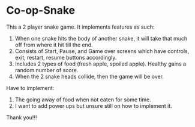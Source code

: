 # Co-op-Snake

This a 2 player snake game.
It implements features as such:
1. When one snake hits the body of another snake, it will take that much off from where it hit till the end.
2. Consists of Start, Pause, and Game over screens which have controls, exit, restart, resume buttons accordingly.
3. Includes 2 types of food (fresh apple, spoiled apple). Healthy gains a random number of score.
4. When the 2 snake heads collide, then the game will be over.

Have to implement:
1. The going away of food when not eaten for some time.
2. I want to add power ups but unsure still on how to implement it.

Thank you!!!